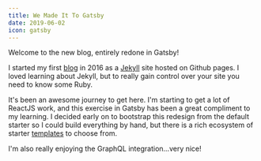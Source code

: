 ```yaml
---
title: We Made It To Gatsby
date: 2019-06-02
icon: gatsby
---
```


Welcome to the new blog, entirely redone in Gatsby!

I started my first [blog](https://chasefranks.github.io) in 2016 as a [Jekyll](https://jekyllrb.com/) site hosted on Github pages. I loved learning about Jekyll, but to really gain control over your site you need to know some Ruby.

It's been an awesome journey to get here. I'm starting to get a lot of ReactJS work, and this exercise in Gatsby has been a great compliment to my learning. I decided early on to bootstrap this redesign from the default starter so I could build everything by hand, but there is a rich ecosystem of starter [templates](https://www.gatsbyjs.org/starters/?v=2) to choose from.

 I'm also really enjoying the GraphQL integration...very nice!
